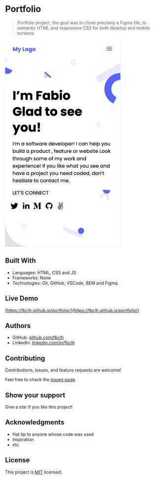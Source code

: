 # Portfolio 

> Portfolio project, the goal was to clone precisely a Figma file, to semantic HTML and responsive CSS for both desktop and mobile screens.

![screenshot](img/portfolio-microverse.png)

## Built With

- Languages: HTML, CSS and JS
- Frameworks: None
- Technologies: Git, GitHub, VSCode, BEM and Figma.

## Live Demo

[https://fbclh.github.io/portfolio/](https://fbclh.github.io/portfolio/)


## Authors

- GitHub: [github.com/fbclh](https://github.com/fbclh)
- LinkedIn: [linkedin.com/in/fbclh](https://www.linkedin.com/in/fbclh)

## Contributing

Contributions, issues, and feature requests are welcome!

Feel free to check the [issues page](../../issues/).

## Show your support

Give a star if you like this project!

## Acknowledgments

- Hat tip to anyone whose code was used
- Inspiration
- etc

## License

This project is [MIT](./MIT.md) licensed.
